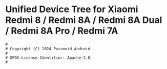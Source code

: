 # Unified Device Tree for Xiaomi Redmi 8 / Redmi 8A / Redmi 8A Dual / Redmi 8A Pro / Redmi 7A

```
#
# Copyright (C) 2024 Paranoid Android
#
# SPDX-License-Identifier: Apache-2.0
#
```
